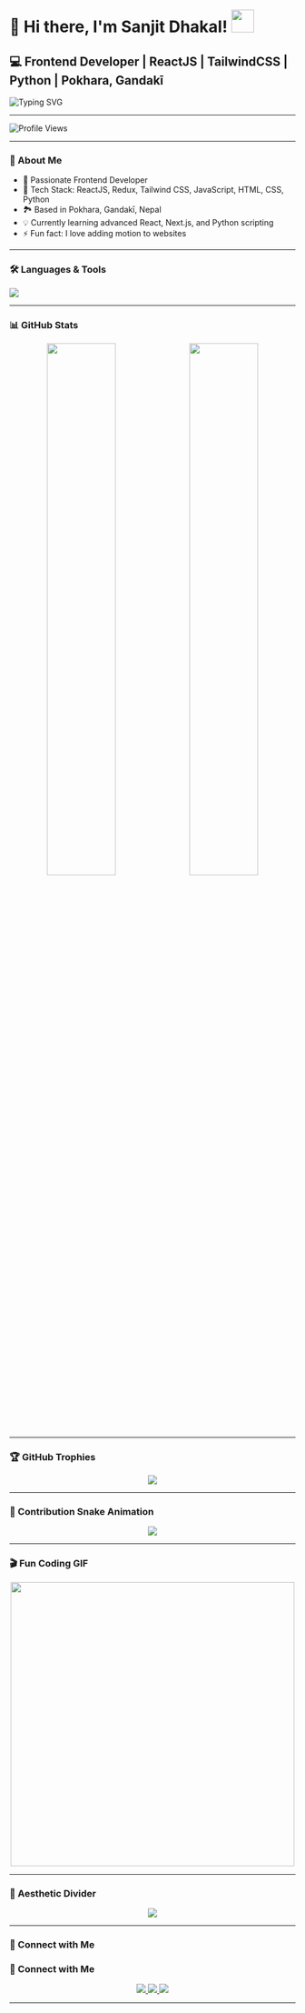 # 👋 Hi there, I'm Sanjit Dhakal! <img src="https://media.giphy.com/media/hvRJCLFzcasrR4ia7z/giphy.gif" width="40px" />

## 💻 Frontend Developer | ReactJS | TailwindCSS | Python | Pokhara, Gandakī  
![Typing SVG](https://readme-typing-svg.herokuapp.com?font=Fira+Code&weight=500&size=25&pause=1000&color=00F7FF&background=FFFFFF00&center=true&vCenter=true&width=1000&lines=Frontend+Developer;ReactJS+%7C+Redux+%7C+TailwindCSS;Building+awesome+web+UIs;Lifelong+learner+%F0%9F%93%9A)

---

![Profile Views](https://komarev.com/ghpvc/?username=SanjitDhakal&label=Profile%20views&color=0e75b6&style=flat)

---

### 🚀 About Me

- 🌟 Passionate Frontend Developer
- 🚀 Tech Stack: ReactJS, Redux, Tailwind CSS, JavaScript, HTML, CSS, Python
- 🏞️ Based in Pokhara, Gandakī, Nepal
- 💡 Currently learning advanced React, Next.js, and Python scripting
- ⚡ Fun fact: I love adding motion to websites

---

### 🛠️ Languages & Tools

<img src="https://skillicons.dev/icons?i=react,redux,html,css,js,tailwind,python,vscode,git,github,figma" />

---

### 📊 GitHub Stats

<p align="center">
  <img src="https://github-readme-stats.vercel.app/api?username=SanjitDhakal&show_icons=true&theme=tokyonight&border_radius=10" width="49%" />
  <img src="https://github-readme-stats.vercel.app/api/top-langs/?username=SanjitDhakal&layout=compact&theme=tokyonight&border_radius=10" width="49%" />
</p>

---

### 🏆 GitHub Trophies

<p align="center">
  <img src="https://github-profile-trophy.vercel.app/?username=SanjitDhakal&theme=darkhub&no-frame=true&no-bg=true&margin-w=4" />
</p>

---

### 🐍 Contribution Snake Animation

<p align="center">
  <img src="https://github.com/SanjitDhakal/SanjitDhakal/blob/output/github-contribution-grid-snake.svg" />
</p>

---

### 🎬 Fun Coding GIF

<p align="center">
  <img src="https://media.giphy.com/media/qgQUggAC3Pfv687qPC/giphy.gif" width="500" />
</p>

---

### 🎨 Aesthetic Divider

<p align="center">
  <img src="https://capsule-render.vercel.app/api?type=waving&color=0e75b6&height=100&section=footer" />
</p>

---

### 🔗 Connect with Me

### 🔗 Connect with Me

<p align="center">
  <a href="https://www.linkedin.com/in/sanjit-dkl-b65961319/">
    <img src="https://img.shields.io/badge/LinkedIn-blue?style=for-the-badge&logo=linkedin" />
  </a>
  <a href="https://github.com/sanjitdkl">
    <img src="https://img.shields.io/badge/GitHub-Follow-black?style=for-the-badge&logo=github" />
  </a>
  <a href="https://www.instagram.com/san_jit.dhakal/">
    <img src="https://img.shields.io/badge/Instagram-Follow-pink?style=for-the-badge&logo=instagram" />
  </a>
</p>

---


